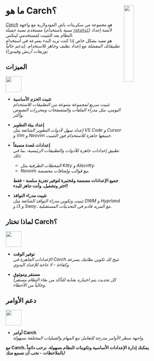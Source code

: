 <h1></h1>
<img
  src="/carch.png"
  width="25%"
  align="right"
 />

<h1>ما هو Carch؟</h1>

*[Carch](https://carch.chalisehari.com.np)* هو مجموعة من سكربتات باش المودولارية مع واجهة مستخدم نصية جميلة (*مبنية باستخدام* [`ratatui`](https://github.com/ratatui-org/ratatui)) لأتمتة إعداد النظام بعد التثبيت لمستخدمي لينكس.  
هو مفيد بشكل خاص إذا كنت تريد البدء بسرعة في استخدام *تطبيقاتك المفضلة* مع إعداد نظيف وجاهز للاستخدام. (*يدعم حالياً توزيعات آرتش وفيدورا*)

## الميزات
<img src="https://img.icons8.com/?size=80&id=vSx5PNyFqTTo&format=png" width="50" /> 

- **تثبيت الحزم الأساسية**  
  *تثبيت سريع لمجموعة متنوعة من التطبيقات للاستخدام اليومي، مثل مدراء الملفات والمتصفحات ومحررات النصوص وأكثر.*  

- **إعداد بيئة التطوير**  
  *إعداد سهل لأدوات التطوير الشائعة مثل VS Code و Cursor و Vim و Neovim جميعها جاهزة للاستخدام فور التثبيت.*  

- **إعدادات مُعدة مسبقاً**  
  *تطبيق إعدادات جاهزة للأدوات والتطبيقات الرئيسية، بما في ذلك:*  
  
  - *المحطات الطرفية مثل Kitty و Alacritty.*  
  - *Neovim مع قوالب وإضافات مخصصة.*  
  
  **جميع الإعدادات مصممة ومُختبرة لتوفير تجربة سلسة - فقط اختر وتشغيل، وأنت جاهز للبدء!**

- **تثبيت مدراء النوافذ**  
  *تثبيت وتكوين مدراء النوافذ الشائعة مثل DWM و Hyprland و i3 و Sway، مع المزيد قادم في التحديثات المستقبلية.*  

## لماذا تختار Carch؟
<img src="https://img.icons8.com/?size=80&id=111409&format=png" width="50" />

- **توفير الوقت**  
  *الإعدادات الجاهزة في Carch تتيح لك تكوين نظامك بسرعة وكفاءة - لا حاجة للإعداد اليدوي.*

- **مستقر وموثوق**  
  *كل تحديث يتم اختباره بعناية للتأكد من بقاء النظام مستقراً وخالياً من الأخطاء.*  

## دعم الأوامر 
<img src="https://img.icons8.com/?size=80&id=114423&format=png" width="50" />

- **أوامر Carch**  
  *واجهة سطر الأوامر مدرجة للتعامل مع المهام والعمليات المختلفة بسهولة.*  

**مع Carch، يمكنك إدارة الإعدادات الأساسية وتكوينات النظام بسهولة. نرحب دائماً بالملاحظات - نحب أن نسمع منك!**